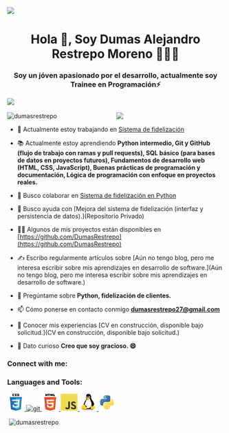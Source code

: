 <!--horizontal divider(gradiant)-->
<img src="https://user-images.githubusercontent.com/73097560/115834477-dbab4500-a447-11eb-908a-139a6edaec5c.gif">

<h1 align="center">Hola 👋, Soy Dumas Alejandro Restrepo Moreno 🧑🏼‍💻</h1>
<h3 align="center">Soy un jóven apasionado por el desarrollo, actualmente soy Trainee en Programación⚡</h3>

<img src="https://user-images.githubusercontent.com/73097560/115834477-dbab4500-a447-11eb-908a-139a6edaec5c.gif">


<picture> <img align="right" src="https://github.com/7oSkaaa/7oSkaaa/blob/main/Images/Right_Side.gif?raw=true" width = 250px></picture>
<p align="left"> <img src="https://komarev.com/ghpvc/?username=dumasrestrepo&label=Profile%20views&color=0e75b6&style=flat" alt="dumasrestrepo" /> </p>

- 🚀 Actualmente estoy trabajando en [Sistema de fidelización](https://github.com/ChristianJaimes/PythonCourse/commit/67cb328b0f329b8c1c9b1660d2adf27b4bb0c0fc)

- 📚 Actualmente estoy aprendiendo **Python intermedio, Git y GitHub (flujo de trabajo con ramas y pull requests), SQL básico (para bases de datos en proyectos futuros), Fundamentos de desarrollo web (HTML, CSS, JavaScript), Buenas prácticas de programación y documentación, Lógica de programación con enfoque en proyectos reales.**

- 🤝 Busco colaborar en [Sistema de fidelización en Python](https://github.com/ChristianJaimes/PythonCourse/commit/67cb328b0f329b8c1c9b1660d2adf27b4bb0c0fc)

- 🧠 Busco ayuda con [Mejora del sistema de fidelización (interfaz y persistencia de datos).](Repositorio Privado)

- 👨‍💻 Algunos de mis proyectos están disponibles en [https://github.com/DumasRestrepo](https://github.com/DumasRestrepo)

- ✍️ Escribo regularmente artículos sobre [Aún no tengo blog, pero me interesa escribir sobre mis aprendizajes en desarrollo de software.](Aún no tengo blog, pero me interesa escribir sobre mis aprendizajes en desarrollo de software.)

- 💬 Pregúntame sobre **Python, fidelización de clientes.**

- 📫 Cómo ponerse en contacto conmigo **dumasrestrepo27@gmail.com**

- 🧾 Conocer mis experiencias [CV en construcción, disponible bajo solicitud.](CV en construcción, disponible bajo solicitud.)

- 🎉 Dato curioso **Creo que soy gracioso. 😄**

<h3 align="left">Connect with me:</h3>
<p align="left">
</p>

<h3 align="left">Languages and Tools:</h3>
<p align="left"> <a href="https://www.w3schools.com/css/" target="_blank" rel="noreferrer"> <img src="https://raw.githubusercontent.com/devicons/devicon/master/icons/css3/css3-original-wordmark.svg" alt="css3" width="40" height="40"/> </a> <a href="https://git-scm.com/" target="_blank" rel="noreferrer"> <img src="https://www.vectorlogo.zone/logos/git-scm/git-scm-icon.svg" alt="git" width="40" height="40"/> </a> <a href="https://www.w3.org/html/" target="_blank" rel="noreferrer"> <img src="https://raw.githubusercontent.com/devicons/devicon/master/icons/html5/html5-original-wordmark.svg" alt="html5" width="40" height="40"/> </a> <a href="https://developer.mozilla.org/en-US/docs/Web/JavaScript" target="_blank" rel="noreferrer"> <img src="https://raw.githubusercontent.com/devicons/devicon/master/icons/javascript/javascript-original.svg" alt="javascript" width="40" height="40"/> </a> <a href="https://www.linux.org/" target="_blank" rel="noreferrer"> <img src="https://raw.githubusercontent.com/devicons/devicon/master/icons/linux/linux-original.svg" alt="linux" width="40" height="40"/> </a> <a href="https://www.python.org" target="_blank" rel="noreferrer"> <img src="https://raw.githubusercontent.com/devicons/devicon/master/icons/python/python-original.svg" alt="python" width="40" height="40"/> </a> </p>

<p>&nbsp;<img align="center" src="https://github-readme-stats.vercel.app/api?username=dumasrestrepo&show_icons=true&locale=en" alt="dumasrestrepo" /></p>

